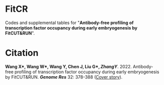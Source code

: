 # FitCR
Codes and supplemental tables for "**Antibody-free profiling of transcription factor occupancy during early embryogenesis by FitCUT&RUN**".



# Citation
**Wang X\*, Wang W\*, Wang Y, Chen J, Liu G\*$, Zhang Y$**. 2022. Antibody-free profiling of transcription factor occupancy during early embryogenesis by FitCUT&RUN. ***Genome Res*** 32: 378-388 ([Cover story](https://genome.cshlp.org/content/32/2.cover-expansion)).
